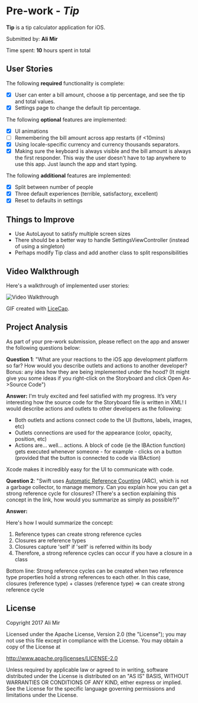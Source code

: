 # Pre-work - *Tip*

**Tip** is a tip calculator application for iOS.

Submitted by: **Ali Mir**

Time spent: **10** hours spent in total

## User Stories

The following **required** functionality is complete:

* [x] User can enter a bill amount, choose a tip percentage, and see the tip and total values.
* [x] Settings page to change the default tip percentage.

The following **optional** features are implemented:
* [x] UI animations
* [ ] Remembering the bill amount across app restarts (if <10mins)
* [x] Using locale-specific currency and currency thousands separators.
* [x] Making sure the keyboard is always visible and the bill amount is always the first responder. This way the user doesn't have to tap anywhere to use this app. Just launch the app and start typing.

The following **additional** features are implemented:
- [x] Split between number of people
- [x] Three default experiences (terrible, satisfactory, excellent)
- [x] Reset to defaults in settings

## Things to Improve
- Use AutoLayout to satisfy multiple screen sizes
- There should be a better way to handle SettingsViewController (instead of using a singleton)
- Perhaps modify Tip class and add another class to split responsibilities

## Video Walkthrough 

Here's a walkthrough of implemented user stories:

<img src='http://i.imgur.com/ZtjRfot.gif' title='Video Walkthrough' width='' alt='Video Walkthrough' />

GIF created with [LiceCap](http://www.cockos.com/licecap/).

## Project Analysis

As part of your pre-work submission, please reflect on the app and answer the following questions below:

**Question 1**: "What are your reactions to the iOS app development platform so far? How would you describe outlets and actions to another developer? Bonus: any idea how they are being implemented under the hood? (It might give you some ideas if you right-click on the Storyboard and click Open As->Source Code")

**Answer:**
I'm truly excited and feel satisfied with my progress. It’s very interesting how the source code for the Storyboard file is written in XML! I would describe actions and outlets to other developers as the following:
- Both outlets and actions connect code to the UI (buttons, labels, images, etc)
- Outlets connections are used for the appearance (color, opacity, position, etc)
- Actions are… well… actions. A block of code (ie the IBAction function) gets executed whenever someone - for example - clicks on a button (provided that the button is connected to code via IBAction)

Xcode makes it incredibly easy for the UI to communicate with code.

**Question 2**: "Swift uses [Automatic Reference Counting](https://developer.apple.com/library/content/documentation/Swift/Conceptual/Swift_Programming_Language/AutomaticReferenceCounting.html#//apple_ref/doc/uid/TP40014097-CH20-ID49) (ARC), which is not a garbage collector, to manage memory. Can you explain how you can get a strong reference cycle for closures? (There's a section explaining this concept in the link, how would you summarize as simply as possible?)"

**Answer:**

Here's how I would summarize the concept:
1. Reference types can create strong reference cycles
2. Closures are reference types
3. Closures capture 'self' if 'self' is referred within its body
4. Therefore, a strong reference cycles can occur if you have a closure in a class

Bottom line: Strong reference cycles can be created when two reference type properties hold a strong references to each other. In this case, closures (reference type) + classes (reference type) => can create strong reference cycle

## License

Copyright 2017 Ali Mir

Licensed under the Apache License, Version 2.0 (the "License");
you may not use this file except in compliance with the License.
You may obtain a copy of the License at

http://www.apache.org/licenses/LICENSE-2.0

Unless required by applicable law or agreed to in writing, software
distributed under the License is distributed on an "AS IS" BASIS,
WITHOUT WARRANTIES OR CONDITIONS OF ANY KIND, either express or implied.
See the License for the specific language governing permissions and
limitations under the License.
